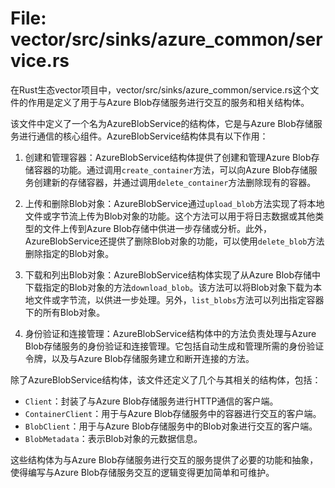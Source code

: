 # File: vector/src/sinks/azure_common/service.rs

在Rust生态vector项目中，vector/src/sinks/azure_common/service.rs这个文件的作用是定义了用于与Azure Blob存储服务进行交互的服务和相关结构体。

该文件中定义了一个名为AzureBlobService的结构体，它是与Azure Blob存储服务进行通信的核心组件。AzureBlobService结构体具有以下作用：

1. 创建和管理容器：AzureBlobService结构体提供了创建和管理Azure Blob存储容器的功能。通过调用`create_container`方法，可以向Azure Blob存储服务创建新的存储容器，并通过调用`delete_container`方法删除现有的容器。

2. 上传和删除Blob对象：AzureBlobService通过`upload_blob`方法实现了将本地文件或字节流上传为Blob对象的功能。这个方法可以用于将日志数据或其他类型的文件上传到Azure Blob存储中供进一步存储或分析。此外，AzureBlobService还提供了删除Blob对象的功能，可以使用`delete_blob`方法删除指定的Blob对象。

3. 下载和列出Blob对象：AzureBlobService结构体实现了从Azure Blob存储中下载指定的Blob对象的方法`download_blob`。该方法可以将Blob对象下载为本地文件或字节流，以供进一步处理。另外，`list_blobs`方法可以列出指定容器下的所有Blob对象。

4. 身份验证和连接管理：AzureBlobService结构体中的方法负责处理与Azure Blob存储服务的身份验证和连接管理。它包括自动生成和管理所需的身份验证令牌，以及与Azure Blob存储服务建立和断开连接的方法。

除了AzureBlobService结构体，该文件还定义了几个与其相关的结构体，包括：

- `Client`：封装了与Azure Blob存储服务进行HTTP通信的客户端。
- `ContainerClient`：用于与Azure Blob存储服务中的容器进行交互的客户端。
- `BlobClient`：用于与Azure Blob存储服务中的Blob对象进行交互的客户端。
- `BlobMetadata`：表示Blob对象的元数据信息。

这些结构体为与Azure Blob存储服务进行交互的服务提供了必要的功能和抽象，使得编写与Azure Blob存储服务交互的逻辑变得更加简单和可维护。

